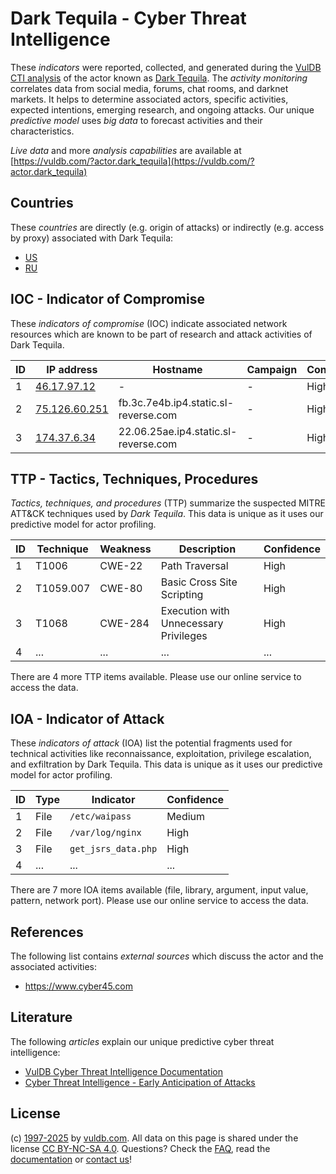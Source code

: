 # Dark Tequila - Cyber Threat Intelligence

These _indicators_ were reported, collected, and generated during the [VulDB CTI analysis](https://vuldb.com/?kb.cti) of the actor known as [Dark Tequila](https://vuldb.com/?actor.dark_tequila). The _activity monitoring_ correlates data from social media, forums, chat rooms, and darknet markets. It helps to determine associated actors, specific activities, expected intentions, emerging research, and ongoing attacks. Our unique _predictive model_ uses _big data_ to forecast activities and their characteristics.

_Live data_ and more _analysis capabilities_ are available at [https://vuldb.com/?actor.dark_tequila](https://vuldb.com/?actor.dark_tequila)

## Countries

These _countries_ are directly (e.g. origin of attacks) or indirectly (e.g. access by proxy) associated with Dark Tequila:

* [US](https://vuldb.com/?country.us)
* [RU](https://vuldb.com/?country.ru)

## IOC - Indicator of Compromise

These _indicators of compromise_ (IOC) indicate associated network resources which are known to be part of research and attack activities of Dark Tequila.

ID | IP address | Hostname | Campaign | Confidence
-- | ---------- | -------- | -------- | ----------
1 | [46.17.97.12](https://vuldb.com/?ip.46.17.97.12) | - | - | High
2 | [75.126.60.251](https://vuldb.com/?ip.75.126.60.251) | fb.3c.7e4b.ip4.static.sl-reverse.com | - | High
3 | [174.37.6.34](https://vuldb.com/?ip.174.37.6.34) | 22.06.25ae.ip4.static.sl-reverse.com | - | High

## TTP - Tactics, Techniques, Procedures

_Tactics, techniques, and procedures_ (TTP) summarize the suspected MITRE ATT&CK techniques used by _Dark Tequila_. This data is unique as it uses our predictive model for actor profiling.

ID | Technique | Weakness | Description | Confidence
-- | --------- | -------- | ----------- | ----------
1 | T1006 | CWE-22 | Path Traversal | High
2 | T1059.007 | CWE-80 | Basic Cross Site Scripting | High
3 | T1068 | CWE-284 | Execution with Unnecessary Privileges | High
4 | ... | ... | ... | ...

There are 4 more TTP items available. Please use our online service to access the data.

## IOA - Indicator of Attack

These _indicators of attack_ (IOA) list the potential fragments used for technical activities like reconnaissance, exploitation, privilege escalation, and exfiltration by Dark Tequila. This data is unique as it uses our predictive model for actor profiling.

ID | Type | Indicator | Confidence
-- | ---- | --------- | ----------
1 | File | `/etc/waipass` | Medium
2 | File | `/var/log/nginx` | High
3 | File | `get_jsrs_data.php` | High
4 | ... | ... | ...

There are 7 more IOA items available (file, library, argument, input value, pattern, network port). Please use our online service to access the data.

## References

The following list contains _external sources_ which discuss the actor and the associated activities:

* https://www.cyber45.com

## Literature

The following _articles_ explain our unique predictive cyber threat intelligence:

* [VulDB Cyber Threat Intelligence Documentation](https://vuldb.com/?kb.cti)
* [Cyber Threat Intelligence - Early Anticipation of Attacks](https://www.scip.ch/en/?labs.20201022)

## License

(c) [1997-2025](https://vuldb.com/?kb.changelog) by [vuldb.com](https://vuldb.com/?kb.about). All data on this page is shared under the license [CC BY-NC-SA 4.0](https://creativecommons.org/licenses/by-nc-sa/4.0/). Questions? Check the [FAQ](https://vuldb.com/?kb.faq), read the [documentation](https://vuldb.com/?kb) or [contact us](https://vuldb.com/?contact)!
